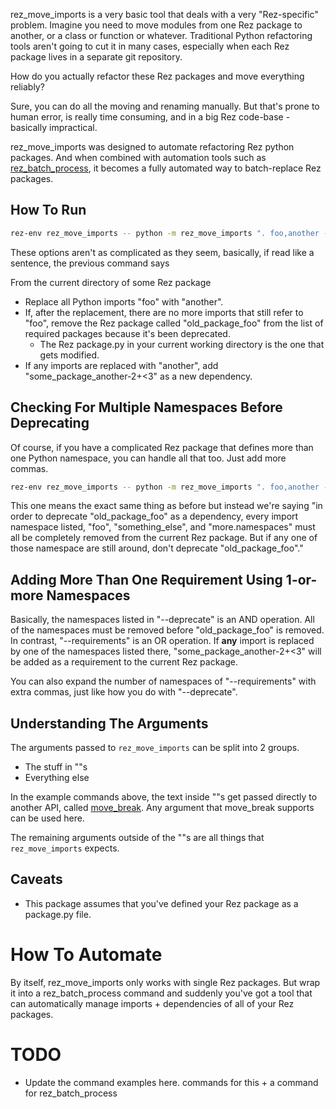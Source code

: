 rez_move_imports is a very basic tool that deals with a very
"Rez-specific" problem. Imagine you need to move modules from one Rez package 
to another, or a class or function or whatever. Traditional Python refactoring
tools aren't going to cut it in many cases, especially when each Rez package
lives in a separate git repository.

How do you actually refactor these Rez packages and move everything reliably?

Sure, you can do all the moving and renaming manually. But that's prone
to human error, is really time consuming, and in a big Rez code-base -
basically impractical.

rez_move_imports was designed to automate refactoring Rez python
packages. And when combined with automation tools such as
[rez_batch_process](../rez_batch_process), it becomes a fully automated
way to batch-replace Rez packages.


## How To Run

```sh
rez-env rez_move_imports -- python -m rez_move_imports ". foo,another --partial" --requirements some_package_another-2+<3,another --deprecate old_package_foo,foo
```

These options aren't as complicated as they seem, basically, if read
like a sentence, the previous command says

From the current directory of some Rez package
- Replace all Python imports "foo" with "another".
- If, after the replacement, there are no more imports that still refer to "foo",
  remove the Rez package called "old_package_foo" from the list 
  of required packages because it's been deprecated.
    - The Rez package.py in your current working directory is the one that gets modified.
- If any imports are replaced with "another", 
  add "some_package_another-2+<3" as a new dependency.


## Checking For Multiple Namespaces Before Deprecating
Of course, if you have a complicated Rez package that defines more than
one Python namespace, you can handle all that too. Just add more commas.

```sh
rez-env rez_move_imports -- python -m rez_move_imports ". foo,another --partial" --requirements some_package_another-2+<3,another --deprecate old_package_foo,foo,something_else,more.namespaces
```

This one means the exact same thing as before but instead we're saying
"in order to deprecate "old_package_foo" as a dependency, every import
namespace listed, "foo", "something_else", and "more.namespaces" must
all be completely removed from the current Rez package. But if any
one of those namespace are still around, don't deprecate "old_package_foo"."


## Adding More Than One Requirement Using 1-or-more Namespaces
Basically, the namespaces listed in "--deprecate" is an AND operation.
All of the namespaces must be removed before "old_package_foo"
is removed. In contrast, "--requirements" is an OR operation. If
**any** import is replaced by one of the namespaces listed there,
"some_package_another-2+<3" will be added as a requirement to the
current Rez package.

You can also expand the number of namespaces of "--requirements" with
extra commas, just like how you do with "--deprecate".


## Understanding The Arguments
The arguments passed to `rez_move_imports` can be split into 2 groups.

- The stuff in ""s
- Everything else

In the example commands above, the text inside ""s get passed directly to
another API, called [move_break](../move_break). Any argument that move_break
supports can be used here.

The remaining arguments outside of the ""s are all things that
`rez_move_imports` expects.


## Caveats
- This package assumes that you've defined your Rez package as a package.py file.


# How To Automate
By itself, rez_move_imports only works with single Rez packages. But
wrap it into a rez_batch_process command and suddenly you've got a tool
that can automatically manage imports + dependencies of all of your Rez
packages.


# TODO
- Update the command examples here. commands for this + a command for rez_batch_process
